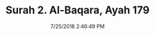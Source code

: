 ---
title       : "Surah 2. Al-Baqara, Ayah 179"
date        : 7/25/2018 2:46:49 PM
draft       : false
type        : "quran"
layout      : "compare"
BookCode    : "CMP"
SurahNumber : "2"
AyahNumber  : "179"
TotalAyah   : "286"
---